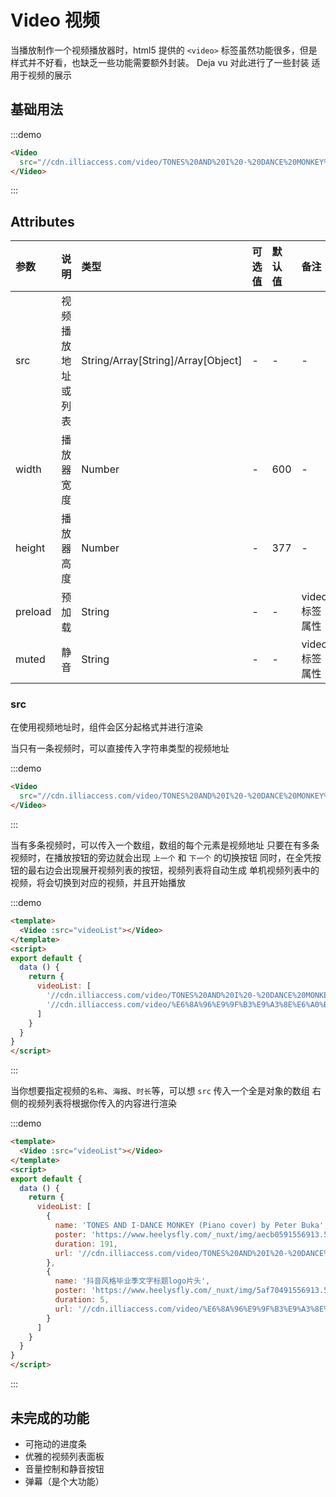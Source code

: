 # Video 视频
当播放制作一个视频播放器时，html5 提供的 `<video>` 标签虽然功能很多，但是样式并不好看，也缺乏一些功能需要额外封装。
Deja vu 对此进行了一些封装
适用于视频的展示

## 基础用法

:::demo
```html
<Video
  src="//cdn.illiaccess.com/video/TONES%20AND%20I%20-%20DANCE%20MONKEY%20(Piano%20cover)%20by%20Peter%20Buka.mp4">
</Video>
```
:::

## Attributes
| 参数 | 说明 | 类型 | 可选值 | 默认值 | 备注 |
| :----- | :----- | :----- | :----- | :----- | :----- |
| src | 视频播放地址或列表 | String/Array[String]/Array[Object] | - | - | - |
| width | 播放器宽度 | Number | - | 600 | - |
| height | 播放器高度 | Number | - | 377 | - |
| preload | 预加载 | String | - | - | video 标签属性 |
| muted | 静音 | String | - | - | video 标签属性 |

### src
在使用视频地址时，组件会区分起格式并进行渲染

当只有一条视频时，可以直接传入字符串类型的视频地址

:::demo
```html
<Video
  src="//cdn.illiaccess.com/video/TONES%20AND%20I%20-%20DANCE%20MONKEY%20(Piano%20cover)%20by%20Peter%20Buka.mp4">
</Video>
```
:::

当有多条视频时，可以传入一个数组，数组的每个元素是视频地址
只要在有多条视频时，在播放按钮的旁边就会出现 `上一个` 和 `下一个` 的切换按钮
同时，在全凭按钮的最右边会出现展开视频列表的按钮，视频列表将自动生成
单机视频列表中的视频，将会切换到对应的视频，并且开始播放

:::demo
```html
<template>
  <Video :src="videoList"></Video>
</template>
<script>
export default {
  data () {
    return {
      videoList: [
        '//cdn.illiaccess.com/video/TONES%20AND%20I%20-%20DANCE%20MONKEY%20(Piano%20cover)%20by%20Peter%20Buka.mp4',
        '//cdn.illiaccess.com/video/%E6%8A%96%E9%9F%B3%E9%A3%8E%E6%A0%BC%E6%AF%95%E4%B8%9A%E5%AD%A3%E6%96%87%E5%AD%97%E6%A0%87%E9%A2%98logo%E7%89%87%E5%A4%B4.mp4'
      ]
    }
  }
}
</script>
```
:::

当你想要指定视频的`名称`、`海报`、`时长`等，可以想 `src` 传入一个全是对象的数组
右侧的视频列表将根据你传入的内容进行渲染

:::demo
```html
<template>
  <Video :src="videoList"></Video>
</template>
<script>
export default {
  data () {
    return {
      videoList: [
        {
          name: 'TONES AND I-DANCE MONKEY (Piano cover) by Peter Buka',
          poster: 'https://www.heelysfly.com/_nuxt/img/aecb0591556913.5e349151df357.a72b413.jpg',
          duration: 191,
          url: '//cdn.illiaccess.com/video/TONES%20AND%20I%20-%20DANCE%20MONKEY%20(Piano%20cover)%20by%20Peter%20Buka.mp4'
        },
        {
          name: '抖音风格毕业季文字标题logo片头',
          poster: 'https://www.heelysfly.com/_nuxt/img/5af70491556913.5e349151d7573.60ee5f6.jpg',
          duration: 5,
          url: '//cdn.illiaccess.com/video/%E6%8A%96%E9%9F%B3%E9%A3%8E%E6%A0%BC%E6%AF%95%E4%B8%9A%E5%AD%A3%E6%96%87%E5%AD%97%E6%A0%87%E9%A2%98logo%E7%89%87%E5%A4%B4.mp4'
        }
      ]
    }
  }
}
</script>
```
:::

## 未完成的功能
- 可拖动的进度条
- 优雅的视频列表面板
- 音量控制和静音按钮
- 弹幕（是个大功能）